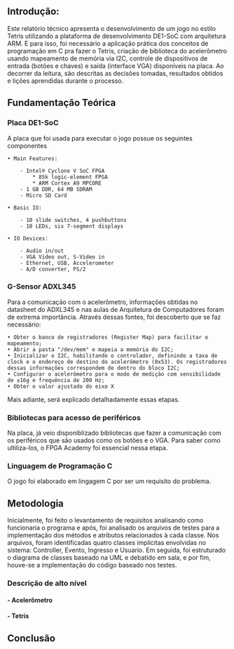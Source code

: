 ## Introdução:

Este relatório técnico apresenta o desenvolvimento de um jogo no estilo Tetris utilizando a plataforma de desenvolvimento DE1-SoC com arquitetura ARM. E para isso, foi necessário a aplicação prática dos conceitos de programação em C pra fazer o Tetris, criação de biblioteca do acelerômetro usando mapeamento de memória via I2C, controle de dispositivos de entrada (botões e chaves) e saída (interface VGA) disponíveis na placa. Ao decorrer da leitura, são descritas as decisões tomadas, resultados obtidos e lições aprendidas durante o processo.

## Fundamentação Teórica

### Placa DE1-SoC

A placa que foi usada para executar o jogo possue os seguintes componentes

	• Main Features:

		- Intel® Cyclone V SoC FPGA
			* 85k logic-element FPGA
			* ARM Cortex A9 MPCORE
		- 1 GB DDR, 64 MB SDRAM
		- Micro SD Card

	• Basic IO:

		- 10 slide switches, 4 pushbuttons
		- 10 LEDs, six 7-segment displays

	• IO Devices:

		- Audio in/out
		- VGA Video out, S-Video in
		- Ethernet, USB, Accelerometer
		- A/D converter, PS/2

### G-Sensor ADXL345

Para a comunicação com o acelerômetro, informações obtidas no datasheet do ADXL345 e nas aulas de Arquitetura de Computadores foram de extrema importância. Através dessas fontes, foi descoberto que se faz necessário: 

	• Obter o banco de registradores (Register Map) para facilitar o mapeamento;
	• Abrir a pasta "/dev/mem" e mapeia a memória do I2C;
	• Inicializar o I2C, habilitando o controlador, definindo a taxa de clock e o endereço de destino do acelerômetro (0x53). Os registradores dessas informações correspondem de dentro do bloco I2C;
	• Configurar o acelerômetro para o modo de medição com sensibilidade de ±16g e frequência de 200 Hz;
	• Obter o valor ajustado do eixo X

Mais adiante, será explicado detalhadamente essas etapas.

### Bibliotecas para acesso de periféricos

Na placa, já veio disponiblizado bibliotecas que fazer a comunicação com os periféricos que são usados como os botões e o VGA. Para saber como ultiliza-los, o FPGA Academy foi essencial nessa etapa.

### Linguagem de Programação C

O jogo foi elaborado em lingagem C por ser um requisito do problema.

## Metodologia 

Inicialmente, foi feito o levantamento de requisitos analisando como funcionaria o programa e após, foi analisado os arquivos de testes para a implementação dos métodos e atributos relacionados à cada classe. Nos arquivos, foram identificadas quatro classes implícitas envolvidas no sistema: Controller, Evento, Ingresso e Usuario. Em seguida, foi estruturado o diagrama de classes baseado na UML e debatido em sala, e por fim, houve-se a implementação do código baseado nos testes.

### Descrição de alto nível

#### - Acelerômetro

#### - Tetris

## Conclusão
